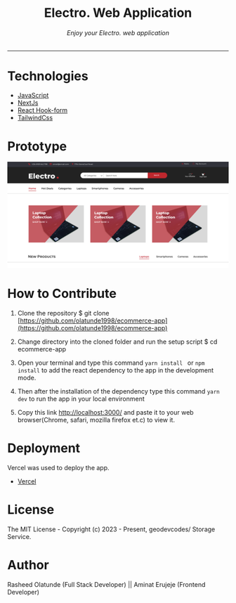<div align="center">
<h1>Electro. Web Application</h1>
<h6><i>Enjoy your Electro. web application</i></h6>
<hr />
</div>

# Technologies 

 + [JavaScript](https://javascript.info/) 
 + [NextJs](https://nextjs.org/)
 + [React Hook-form](https://react-hook-form.com/) 
 + [TailwindCss](https://tailwindcss.com/) 



# Prototype
![Minion](public/images/ecommerce-prototype.png)
 
# How to Contribute

1. Clone the repository 
$ git clone [https://github.com/olatunde1998/ecommerce-app](https://github.com/olatunde1998/ecommerce-app)

2. Change directory into the cloned folder and run the setup script
$ cd ecommerce-app

3. Open your terminal and type this command `yarn install ` or `npm install` to add the react dependency to the app in the development mode.

4. Then after the installation of the  dependency type this command  `yarn dev` to run the app in your local environment 

5. Copy this link [http://localhost:3000/](http://localhost:3000/) and paste it to your web browser(Chrome, safari, mozilla firefox et.c) to view it.


# Deployment
Vercel was used to deploy the app. 
 + [Vercel](https://vercel.com/dashboard)

# License
The MIT License - Copyright (c) 2023 - Present, geodevcodes/  Storage Service.

# Author
Rasheed Olatunde (Full Stack Developer) || Aminat Erujeje (Frontend Developer)
